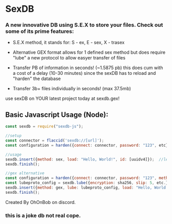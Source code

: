 
# SexDB

### A new innovative DB using S.E.X to store your files. Check out some of its prime features:


- S.E.X method, it stands for: S - ex, E - sex, X - trasex

- Alternative GEX format allows for 1 defined sex method but does require "lube" a new protocol to allow easyer transfer of files

- Transfer PB of information in seconds! (~1.5875 pb) this does cum with a cost of a delay (10-30 minutes) since the sexDB has to reload and "harden" the database

- Transfer 3b+ files individually in seconds! (max 37.5mb)

use sexDB on YOUR latest project today at sexdb.gex!

## Basic Javascript Usage (Node):

```javascript
const sexdb = require("sexdb-js");

//setup
const connector = flaccid('sexdb://[url]');
const configuration = harden({connect: connector, password: "123", etc})

//usage
sexdb.insert({method: sex, load: "Hello, World!", id: [uuidv4]});  //leave id emtpy to auto assign
sexdb.finish();

//gex alternative
const configuration = harden({connect: connector, password: "123", method: gex, lubeproto: true})
const lubeproto_config = sexdb.lube({encryption: sha256, slip: 5, etc.}) //slip has a max of 10, slip tells sexdb how "slippery" the "gex" "Lube" protocol should be aka strictness. explained in docs.
sexdb.insert({method: gex, lube: lubeproto_config, load: "Hello, World!", id: [uuidv4]});
sexdb.finish();
```

Created By OhOnBob on discord. 



### this is a joke db not real cope.
